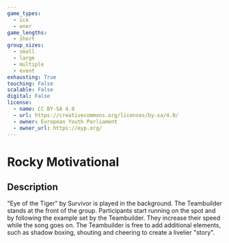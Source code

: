 ```yaml
---
game_types:
  - ice
  - ener
game_lengths:
  - short
group_sizes:
  - small
  - large
  - multiple
  - event
exhausting: True
touching: False
scalable: False
digital: False
license:
  - name: CC BY-SA 4.0
  - url: https://creativecommons.org/licenses/by-sa/4.0/
  - owner: European Youth Parliament
  - owner_url: https://eyp.org/
---
```

# Rocky Motivational

## Description
"Eye of the Tiger" by Survivor is played in the background.
The Teambuilder stands at the front of the group. Participants start running on the spot and by following the example set by the Teambuilder. They increase their speed while the song goes on. The Teambuilder is free to add additional elements, such as shadow boxing, shouting and cheering to create a livelier "story".
